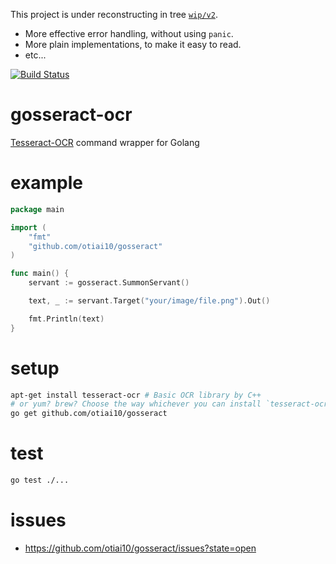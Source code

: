 This project is under reconstructing in tree [`wip/v2`](https://github.com/otiai10/gosseract/tree/wip/v2).

- More effective error handling, without using `panic`.
- More plain implementations, to make it easy to read.
- etc...

[![Build Status](https://travis-ci.org/otiai10/gosseract.svg?branch=develop)](https://travis-ci.org/otiai10/gosseract)

# gosseract-ocr

[Tesseract-OCR](https://code.google.com/p/tesseract-ocr/) command wrapper for Golang

# example
```go
package main

import (
	"fmt"
	"github.com/otiai10/gosseract"
)

func main() {
	servant := gosseract.SummonServant()

	text, _ := servant.Target("your/image/file.png").Out()

	fmt.Println(text)
}
```

# setup
```sh
apt-get install tesseract-ocr # Basic OCR library by C++
# or yum? brew? Choose the way whichever you can install `tesseract-ocr`
go get github.com/otiai10/gosseract
```

# test
```sh
go test ./...
```

# issues
- https://github.com/otiai10/gosseract/issues?state=open
